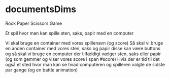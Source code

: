 # documentsDims

Rock Paper Scissors Game 

Et spil hvor man kan spille sten, saks, papir med en computer

Vi skal bruge en container med vores spillenavn (og score)
Så skal vi bruge en anden container med vores sten, saks og papir disse kan være buttons 
og så skal vi bruge en computer der tilfældigt vælger sten, saks eller papir (og som gemmer og viser vores score i span #score)
Hvis der er tid til det også et sted hvor man kan se hvad computeren og spilleren valgte de sidste par gange
(og en battle animation)
